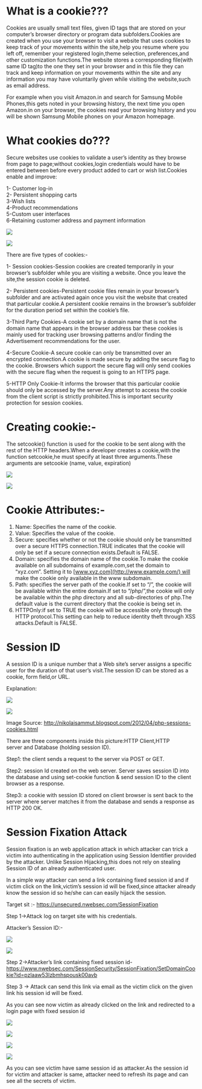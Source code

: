 What is a cookie???
===================

Cookies are usually small text files, given ID tags that are stored on your computer’s browser directory or program data subfolders.Cookies are created when you use your browser to visit a website that uses cookies to keep track of your movements within the site,help you resume where you left off, remember your registered login,theme selection, preferences,and other customization functions.The website stores a corresponding file(with same ID tag)to the one they set in your browser and in this file they can track and keep information on your movements within the site and any information you may have voluntarily given while visiting the website,such as email address.

For example when you visit Amazon.in and search for Samsung Mobile Phones,this gets noted in your browsing history, the next time you open Amazon.in on your browser, the cookies read your browsing history and you will be shown Samsung Mobile phones on your Amazon homepage.

What cookies do???
==================

Secure websites use cookies to validate a user’s identity as they browse from page to page;without cookies,login credentials would have to be entered between before every product added to cart or wish list.Cookies enable and improve:

1- Customer log-in  
2- Persistent shopping carts  
3-Wish lists  
4-Product recommendations  
5-Custom user interfaces  
6-Retaining customer address and payment information

![](https://miro.medium.com/max/60/1*UAam6kEtR6LhfxX1uHW0ng.jpeg?q=20)

![](https://miro.medium.com/max/553/1*UAam6kEtR6LhfxX1uHW0ng.jpeg)

There are five types of cookies:-

1- Session cookies-Session cookies are created temporarily in your browser’s subfolder while you are visiting a website. Once you leave the site,the session cookie is deleted.

2- Persistent cookies-Persistent cookie files remain in your browser’s subfolder and are activated again once you visit the website that created that particular cookie.A persistent cookie remains in the browser’s subfolder for the duration period set within the cookie’s file.

3-Third Party Cookies-A cookie set by a domain name that is not the domain name that appears in the browser address bar these cookies is mainly used for tracking user browsing patterns and/or finding the Advertisement recommendations for the user.

4-Secure Cookie-A secure cookie can only be transmitted over an encrypted connection.A cookie is made secure by adding the secure flag to the cookie. Browsers which support the secure flag will only send cookies with the secure flag when the request is going to an HTTPS page.

5-HTTP Only Cookie-It informs the browser that this particular cookie should only be accessed by the server.Any attempt to access the cookie from the client script is strictly prohibited.This is important security protection for session cookies.

Creating cookie:-
=================

The setcookie() function is used for the cookie to be sent along with the rest of the HTTP headers.When a developer creates a cookie,with the function setcookie,he must specify at least three arguments.These arguments are setcookie (name, value, expiration)

![](https://miro.medium.com/max/60/1*Q2R_SKzQ-41em2XMIOEnFw.jpeg?q=20)

![](https://miro.medium.com/max/617/1*Q2R_SKzQ-41em2XMIOEnFw.jpeg)

Cookie Attributes:-
===================

1.  Name: Specifies the name of the cookie.
2.  Value: Specifies the value of the cookie.
3.  Secure: specifies whether or not the cookie should only be transmitted over a secure HTTPS connection.TRUE indicates that the cookie will only be set if a secure connection exists.Default is FALSE.
4.  Domain: specifies the domain name of the cookie.To make the cookie available on all subdomains of example.com,set the domain to “xyz.com”. Setting it to [www.xyz.com](http://www.example.com/) will make the cookie only available in the www subdomain.
5.  Path: specifies the server path of the cookie.If set to “/”, the cookie will be available within the entire domain.If set to “/php/”,the cookie will only be available within the php directory and all sub-directories of php.The default value is the current directory that the cookie is being set in.
6.  HTTPOnly:if set to TRUE the cookie will be accessible only through the HTTP protocol.This setting can help to reduce identity theft through XSS attacks.Default is FALSE.

Session ID
==========

A session ID is a unique number that a Web site’s server assigns a specific user for the duration of that user’s visit.The session ID can be stored as a cookie, form field,or URL.

Explanation:

![](https://miro.medium.com/max/60/1*YU5dxfz5v3gyPOT0KwAdpA.png?q=20)

![](https://miro.medium.com/max/711/1*YU5dxfz5v3gyPOT0KwAdpA.png)

Image Source: <a href="http://nikolaisammut.blogspot.com/2012/04/php-sessions-cookies.html" class="uri">http://nikolaisammut.blogspot.com/2012/04/php-sessions-cookies.html</a>

There are three components inside this picture:HTTP Client,HTTP server and Database (holding session ID).

Step1: the client sends a request to the server via POST or GET.

Step2: session Id created on the web server. Server saves session ID into the database and using set-cookie function & send session ID to the client browser as a response.

Step3: a cookie with session ID stored on client browser is sent back to the server where server matches it from the database and sends a response as HTTP 200 OK.

Session Fixation Attack
=======================

Session fixation is an web application attack in which attacker can trick a victim into authenticating in the application using Session Identifier provided by the attacker. Unlike Session Hijacking,this does not rely on stealing Session ID of an already authenticated user.

In a simple way attacker can send a link containing fixed session id and if victim click on the link,victim’s session id will be fixed,since attacker already know the session id so he/she can can easily hijack the session.

Target sit :- <a href="https://unsecured.nwebsec.com/SessionFixation" class="uri">https://unsecured.nwebsec.com/SessionFixation</a>

Step 1-&gt;Attack log on target site with his credentials.

Attacker’s Session ID:-

![](https://miro.medium.com/max/60/1*0abLuUmhuTMEosHUTOEmPw.png?q=20)

![](https://miro.medium.com/max/756/1*0abLuUmhuTMEosHUTOEmPw.png)

Step 2-&gt;Attacker’s link containing fixed session id-<a href="https://www.nwebsec.com/SessionSecurity/SessionFixation/SetDomainCookie?id=pzlaaw53lzbmhspousk00avb" class="uri">https://www.nwebsec.com/SessionSecurity/SessionFixation/SetDomainCookie?id=pzlaaw53lzbmhspousk00avb</a>

Step 3 -&gt; Attack can send this link via email as the victim click on the given link his session id will be fixed.

As you can see now victim as already clicked on the link and redirected to a login page with fixed session id

![](https://miro.medium.com/max/60/1*D0GTdWCvtPOHpHDjt9GShA.png?q=20)

![](https://miro.medium.com/max/756/1*D0GTdWCvtPOHpHDjt9GShA.png)

![](https://miro.medium.com/max/60/1*ZVGFsDcUyqLq10pAB1e3OA.png?q=20)

![](https://miro.medium.com/max/756/1*ZVGFsDcUyqLq10pAB1e3OA.png)

As you can see victim have same session id as attacker.As the session id for victim and attacker is same, attacker need to refresh its page and can see all the secrets of victim.
